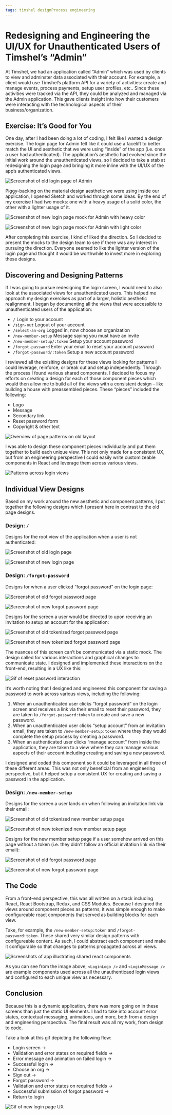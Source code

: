```yaml
---
tags: timshel designProcess engineering
---
```


# Redesigning and Engineering the UI/UX for Unauthenticated Users of Timshel’s “Admin”

At Timshel, we had an application called “Admin” which was used by clients to view and adminster data associated with their account. For example, a client would use Timshel’s platform API for a variety of activities: create and manage events, process payments, setup user profiles, etc.. Since these activities were tracked via the API, they could be analyzed and managed via the Admin application. This gave clients insight into how their customers were interacting with the technological aspects of their business/organization.

## Exercise: It’s Good for You

One day, after I had been doing a lot of coding, I felt like I wanted a design exercise. The login page for Admin felt like it could use a facelift to better match the UI and aesthetic that we were using “inside” of the app (i.e. once a user had authenticated). The application’s aesthetic had evolved since the initial work around the unauthenticated views, so I decided to take a stab at redesigning the login page and bringing it more inline with the UI/UX of the app’s authenticated views.

![Screenshot of old login page of Admin](https://cdn.jim-nielsen.com/blog/2016/admin-login-old.png "The “old” login page for Admin.")

Piggy-backing on the material design aesthetic we were using inside our application, I opened Sketch and worked through some ideas. By the end of my exercise I had two mocks: one with a heavy usage of a solid color, the other with a lighter usage of it.

![Screenshot of new login page mock for Admin with heavy color](https://cdn.jim-nielsen.com/blog/2016/admin-login-mock-heavy-color.png "First mock of login page with heavy usage of solid color.")

![Screenshot of new login page mock for Admin with light color](https://cdn.jim-nielsen.com/blog/2016/admin-login-mock-light-color.png "Second mock of login page with lighter usage of solid color.")

After completing this exercise, I kind of liked the direction. So I decided to present the mocks to the design team to see if there was any interest in pursuing the direction. Everyone seemed to like the lighter version of the login page and thought it would be worthwhile to invest more in exploring these designs.

## Discovering and Designing Patterns

If I was going to pursue redesigning the login screen, I would need to also look at the associated views for unauthenticated users. This helped me  approach my design exercises as part of a larger, holistic aesthetic realignment. I began by documenting all the views that were accessible to unauthenticated users of the application:

- `/` Login to your account
- `/sign-out` Logout of your account
- `/select-an-org` Logged in, now choose an organization
- `/new-member-setup` Message saying you must have an invite
- `/new-member-setup/:token` Setup your account password
- `/forgot-password` Enter your email to reset your account password
- `/forgot-password/:token` Setup a new account password

I reviewed all the exisiting designs for these views looking for patterns I could leverage, reinforce, or break out and setup independently. Through the process I found various shared components. I decided to focus my efforts on creating a design for each of those component pieces which would then allow me to build all of the views with a consistent design – like building a house with preassembled pieces. These “pieces” included the following:

- Logo
- Message
- Secondary link
- Reset password form
- Copyright & other text

![Overview of page patterns on old layout](https://cdn.jim-nielsen.com/blog/2016/admin-old-page-patterns.png "Discovering patterns across each of the old views helped know where and how to start designing.")

I was able to design these component pieces individually and put them together to build each unique view. This not only made for a consistent UX, but from an engineering perspective I could easily write customizeable components in React and leverage them across various views.

![Patterns across login views](https://cdn.jim-nielsen.com/blog/2016/admin-patterns.png "Various unauthenticated application views; note the shared design elements and patterns.")

## Individual View Designs

Based on my work around the new aesthetic and component patterns, I put together the following designs which I present here in contrast to the old page designs.

### Design: `/`

Designs for the root view of the application when a user is not authenticated:

![Screenshot of old login page](https://cdn.jim-nielsen.com/blog/2016/admin-login-old.png "The old login screen")

![Screenshot of new login page](https://cdn.jim-nielsen.com/blog/2016/admin-login-new.png "The new login screen")

### Design: `/forgot-password`

Designs for when a user clicked “forgot password” on the login page:

![Screenshot of old forgot password page](https://cdn.jim-nielsen.com/blog/2016/admin-forgot-password-old.png "The old design")

![Screenshot of new forgot password page](https://cdn.jim-nielsen.com/blog/2016/admin-forgot-password-new.png "The new design")

Designs for the screen a user would be directed to upon receiving an invitation to setup an account for the application:

![Screenshot of old tokenized forgot password page](https://cdn.jim-nielsen.com/blog/2016/admin-forgot-password-token-old.png "The old design")

![Screenshot of new tokenized forgot password page](https://cdn.jim-nielsen.com/blog/2016/admin-forgot-password-token-new.png "The new design")

The nuances of this screen can’t be communicated via a static mock. The design called for various interactions and graphical changes to communicate state. I designed and implemented these interactions on the front-end, resulting in a UX like this:

![Gif of reset password interaction](https://cdn.jim-nielsen.com/blog/2016/admin-reset-password.gif)

It’s worth noting that I designed and engineered this component for saving a password to work across various views, including the following:

1. When an unauthenticated user clicks “forgot password” on the login screen and receives a link via their email to reset their password, they are taken to `/forgot-password:token` to create and save a new password.
2. When an unauthenticated user clicks “setup account” from an invitation email, they are taken to `/new-member-setup:token` where they they would complete the setup process by creating a password.
3. When an authenticated user clicks “manage account” from inside the application, they are taken to a view where they can manage various aspects of their account including creating and saving a new password.

I designed and coded this component so it could be leveraged in all three of these different areas. This was not only beneficial from an engineering perspective, but it helped setup a consistent UX for creating and saving a password in the application.

### Design: `/new-member-setup`

Designs for the screen a user lands on when following an invitation link via their email:

![Screenshot of old tokenized new member setup page](https://cdn.jim-nielsen.com/blog/2016/admin-new-member-setup-token-old.png "The old design")

![Screenshot of new tokenized new member setup page](https://cdn.jim-nielsen.com/blog/2016/admin-new-member-setup-token-new.png "The new design")

Designs for the new member setup page if a user somehow arrived on this page without a token (i.e. they didn’t follow an official invitation link via their email):

![Screenshot of old forgot password page](https://cdn.jim-nielsen.com/blog/2016/admin-new-member-setup-old.png "The old design")

![Screenshot of new forgot password page](https://cdn.jim-nielsen.com/blog/2016/admin-new-member-setup-new.png "The new design")

## The Code

From a front-end perspective, this was all written on a stack including React, React Bootstrap, Redux, and CSS Modules. Because I designed the views around component pieces as patterns, it was simple enough to make configureable react components that served as building blocks for each view.

Take, for example, the `/new-member-setup:token` and `/forgot-password:token`. These shared very similar design patterns with configureable content. As such, I could abstract each component and make it configurable so that changes to patterns propagated across all views.

![Screenshots of app illustrating shared react components](https://cdn.jim-nielsen.com/blog/2016/admin-shared-components.png)

As you can see from the image above, `<LoginLogo />` and `<LoginMessage />` are example components used across all the unauthenticaed login views and configured to each unique view as necessary.

## Conclusion

Because this is a dynamic application, there was more going on in these screens than just the static UI elements. I had to take into account error states, contextual messaging, animations, and more, both from a design and engineering perspective. The final result was all my work, from design to code.

Take a look at this gif depicting the following flow:

- Login screen ->
- Validation and error states on required fields ->
- Error message and animation on failed login ->
- Successful login ->
- Choose an org ->
- Sign out ->
- Forgot password ->
- Validation and error states on required fields ->
- Successful submission of forgot password ->
- Return to login

![Gif of new login page UX](https://cdn.jim-nielsen.com/blog/2016/admin-new-ux.gif)



